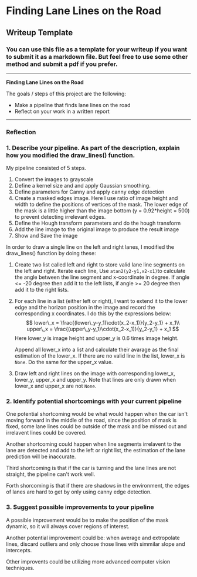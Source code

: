 # **Finding Lane Lines on the Road** 

## Writeup Template

### You can use this file as a template for your writeup if you want to submit it as a markdown file. But feel free to use some other method and submit a pdf if you prefer.

---

**Finding Lane Lines on the Road**

The goals / steps of this project are the following:
* Make a pipeline that finds lane lines on the road
* Reflect on your work in a written report


[//]: # "Image References"

[image1]: ./examples/grayscale.jpg "Grayscale"

---

### Reflection

### 1. Describe your pipeline. As part of the description, explain how you modified the draw_lines() function.

My pipeline consisted of 5 steps.

1. Convert the images to grayscale
2. Define a kernel size and and apply Gaussian smoothing.
3. Define parameters for Canny and apply canny edge detection
4. Create a masked edges image. Here I use ratio of image height and width to define the positions of vertices of the mask. The lower edge of the mask is a little higher than the image bottom  (y = 0.92*height = 500) to prevent detecting irrelevant edges.
5. Define the Hough transform parameters and do the hough transform
6. Add the line image to the original image to produce the result image
7. Show and Save the image

In order to draw a single line on the left and right lanes, I modified the draw_lines() function by doing these:

1. Create two list called left and right to store valid lane line segments on the left and right. Iterate each line, Use `atan2(y2-y1,x2-x1)`to calculate the angle between the line segment and x-coordinate in degree. If angle <= -20 degree then add it to the left lists, if angle >= 20 degree then add it to the right lists.

2. For each line in a list (either left or right), I want to extend it to the lower edge and the horizon position in the image and record the corresponding x coordinates. I do this by the expressions below:
   $$
   lower\_x = \frac{(lower\_y-y_1)\cdot(x_2-x_1)}{y_2-y_1} + x_1\\
   upper\_x = \frac{(upper\_y-y_1)\cdot(x_2-x_1)}{y_2-y_1} + x_1
   $$
   Here lower_y is image height and upper_y is 0.6 times image height.

   Append all lower_x into a list and calculate their avarage as the final estimation of the lower_x. If there are no valid line in the list, lower_x is `None`. Do the same for the upper_x value.

3. Draw left and right lines on the image with corresponding lower_x, lower_y, upper_x and upper_y. Note that lines are only drawn when lower_x and upper_x are not `None`.


### 2. Identify potential shortcomings with your current pipeline

One potential shortcoming would be what would happen when the car isn't moving forward in the middle of the road, since the position of mask is fixed, some lane lines could be outside of the mask and be missed out and irrelavent lines could be covered.

Another shortcoming could happen when line segments irrelavent to the lane are detected and add to the left or right list, the estimation of the lane prediction will be inaccurate.

Third shortcoming is that if the car is turning and the lane lines are not straight, the pipeline can't work well.

Forth shorcoming is that if there are shadows in the environment, the edges of lanes are hard to get by only using canny edge detection.


### 3. Suggest possible improvements to your pipeline

A possible improvement would be to make the position of the mask dynamic, so it will always cover regions of interest.

Another potential improvement could be: when average and extropolate lines, discard outliers and only choose those lines with simmilar slope and intercepts.

Other improvents could be utilizing more advanced computer vision techniques.

